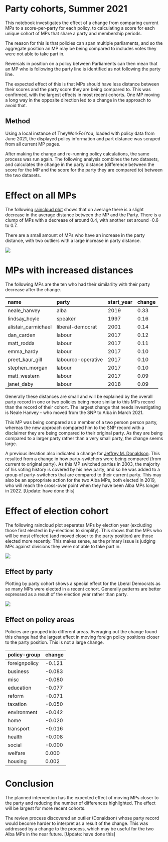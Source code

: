 # Party cohorts, Summer 2021

This notebook investigates the effect of a change from comparing current MPs to a score-per-party for each policy, to calculating a score for each unique cohort of MPs that share a party and membership periods.

The reason for this is that policies can span multiple parliaments, and so the aggregate position an MP may be being compared to includes votes they were not able to take part in. 

Reversals in position on a policy between Parliaments can then mean that an MP who is following the party line is identified as not following the party line.

The expected effect of this is that MPs should have less distance between their scores and the party score they are being compared to. This was confirmed, with the largest effects in most recent cohorts. One MP moving a long way in the opposite direction led to a change in the approach to avoid that.

## Method

Using a local instance of TheyWorkForYou, loaded with policy data from June 2021, the displayed policy information and part distance was scraped from all current MP pages. 

After making the change and re-running policy calculations, the same process was run again. The following analysis combines the two datasets, and calculates the change in the party distance (difference between the score for the MP and the score for the party they are compared to) between the two datasets. 

# Effect on all MPs

The following [raincloud plot](https://wellcomeopenresearch.org/articles/4-63) shows that on average there is a slight decrease in the average distance between the MP and the Party. There is a clump of MPs with a decrease of around 0.4, with another set around -0.6 to 0.7.

There are a small amount of MPs who have an increase in the party distance, with two outliers with a large increase in party distance. 


    
![](_notebook_resources/2021_09_voting_cohorts_6_0.png)
    


# MPs with increased distances

The following MPs are the ten who had their similarlity with their party decrease after the change.





| name | party | start_year | change |
| :--- | :--- | :--- | :--- |
| neale_hanvey | alba | 2019 | 0.33 |
| lindsay_hoyle | speaker | 1997 | 0.16 |
| alistair_carmichael | liberal-democrat | 2001 | 0.14 |
| dan_carden | labour | 2017 | 0.12 |
| matt_rodda | labour | 2017 | 0.11 |
| emma_hardy | labour | 2017 | 0.10 |
| preet_kaur_gill | labourco-operative | 2017 | 0.10 |
| stephen_morgan | labour | 2017 | 0.10 |
| matt_western | labour | 2017 | 0.09 |
| janet_daby | labour | 2018 | 0.09 |




Generally these distances are small and will be explained by the overall party record in one or two policies being more similar to this MPs record than the record of their cohort. The largest change that needs investigating is Neale Hanvey - who moved from the SNP to Alba in March 2021.

This MP was being compared as a member of a two person person party, whereas the new approach compared him to the SNP record with a disclaimer they are being compared to their original party. As they are being compared to a larger party rather than a very small party, the change seems large.

A previous iteration also indicated a change for [Jeffrey M. Donaldson](https://www.theyworkforyou.com/mp/10172/jeffrey_m._donaldson/lagan_valley). This resulted from a change in how party-switchers were being compared (from current to original party). As this MP switched parties in 2003, the majority of his voting history is covered by his new party, and so he was added to a group of party-switchers that are compared to their current party. This may also be an appropriate action for the two Alba MPs, both elected in 2019, who will reach the cross-over point when they have been Alba MPs longer in 2022. [Update: have done this]

# Effect of election cohort

The following raincloud plot seperates MPs by election year (excluding those first elected in by-elections to simplify). This shows that the MPs who will be most effected (and moved closer to the party position) are those elected more recently. This makes sense, as the primary issue is judging MPs against divisions they were not able to take part in. 




    
![](_notebook_resources/2021_09_voting_cohorts_11_0.png)
    


## Effect by party

Plotting by party cohort shows a special effect for the Lberal Democrats as so many MPs were elected in a recent cohort. Generally patterns are better expressed as a result of the election year rather than party.


    
![](_notebook_resources/2021_09_voting_cohorts_13_0.png)
    


## Effect on policy areas

Policies are grouped into different areas. Averaging out the change found this change had the largest effect in moving foreign policy positions closer to the party position. This is not a large change. 





| policy-group | change |
| :--- | :--- |
| foreignpolicy | -0.121 |
| business | -0.083 |
| misc | -0.080 |
| education | -0.077 |
| reform | -0.071 |
| taxation | -0.050 |
| environment | -0.042 |
| home | -0.020 |
| transport | -0.016 |
| health | -0.008 |
| social | -0.000 |
| welfare | 0.000 |
| housing | 0.002 |




# Conclusion

The planned intervention has the expected effect of moving MPs closer to the party and reducing the number of differences highlighted. The effect will be largest for more recent cohorts. 

The review process discovered an outlier (Donaldson) whose party record would become harder to interpret as a result of the change. This was addressed by a change to the process, which may be useful for the two Alba MPs in the near future.  [Update: have done this]
